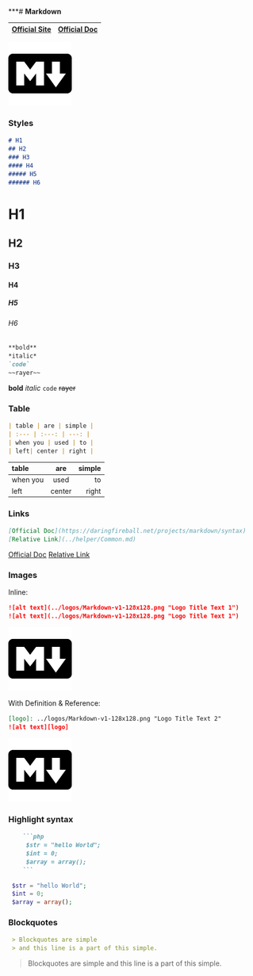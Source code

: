 ***# **Markdown**

| [Official Site ](https://daringfireball.net/projects/markdown/) | [Official Doc](https://daringfireball.net/projects/markdown/syntax) |
| :---: | :---: |

![](../logos/Markdown-v1-128x128.png)

### Styles

```markdown
# H1
## H2
### H3
#### H4
##### H5
###### H6
```
# H1
## H2
### H3
#### H4
##### H5
###### H6

```markdown
**bold**
*italic*
`code`
~~rayer~~
```
**bold**
*italic*
`code`
~~rayer~~


### Table
```markdown
| table | are | simple |
| :--- | :---: | ---: |
| when you | used | to |
| left| center | right |
```
| table | are | simple |
| :--- | :---: | ---: |
| when you | used | to |
| left| center | right |


### Links
```markdown
[Official Doc](https://daringfireball.net/projects/markdown/syntax)
[Relative Link](../helper/Common.md)
```
[Official Doc](https://daringfireball.net/projects/markdown/syntax)
[Relative Link](../helper/Common.md)


### Images
Inline:
```markdown
![alt text](../logos/Markdown-v1-128x128.png "Logo Title Text 1")
![alt text](../logos/Markdown-v1-128x128.png "Logo Title Text 1")
```
![alt text](../logos/Markdown-v1-128x128.png "Logo Title Text 1")

With Definition & Reference:
```markdown
[logo]: ../logos/Markdown-v1-128x128.png "Logo Title Text 2"
![alt text][logo]
```
[logo]: ../logos/Markdown-v1-128x128.png "Logo Title Text 2"
![alt text][logo]


### Highlight syntax
```markdown
    ```php
     $str = "hello World";
     $int = 0;
     $array = array();
    ```
```
```php
 $str = "hello World";
 $int = 0;
 $array = array();
```

### Blockquotes
```Markdown
 > Blockquotes are simple
 > and this line is a part of this simple.
```
> Blockquotes are simple
> and this line is a part of this simple.

